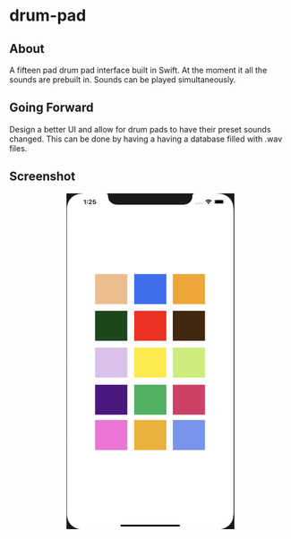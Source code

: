 # drum-pad

## About
A fifteen pad drum pad interface built in Swift. At the moment it all the sounds are prebuilt in. Sounds can be played simultaneously. 

## Going Forward
Design a better UI and allow for drum pads to have their preset sounds changed. This can be done by having a having a database filled with .wav files.

## Screenshot 
 <p align="center"> 
    <img src="basicUI.png" width="300" height="600">
 </p>




